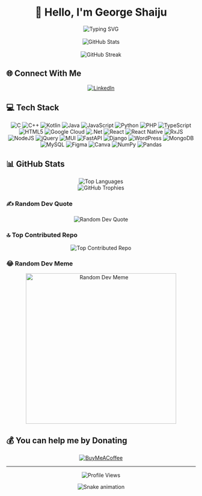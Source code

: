 # <div align="center">👋 Hello, I'm George Shaiju</div>

<div align="center">
  <img src="https://readme-typing-svg.herokuapp.com?font=Fira+Code&pause=1000&color=0FF73A&center=true&vCenter=true&width=435&lines=🚀+Developer+by+profession;🧠+AI+Enthusiast;🌍+Based+in+Bangalore;📚+Working+with+cazelabs+pvt.+ltd." alt="Typing SVG" />
</div>

<br>

<div align="center">
  <img src="https://github-readme-stats.vercel.app/api?username=GeorgeShaijuu&theme=blue-green&hide_border=false&include_all_commits=true&count_private=false" alt="GitHub Stats" />
</div>

<br>

<div align="center">
  <img src="https://github-readme-streak-stats.herokuapp.com/?user=GeorgeShaijuu&theme=blue-green&hide_border=false" alt="GitHub Streak" />
</div>

## 🌐 Connect With Me
<div align="center">
  <a href="https://linkedin.com/in/george-shaiju-47b68b207">
    <img src="https://img.shields.io/badge/LinkedIn-%230077B5.svg?logo=linkedin&logoColor=white&style=for-the-badge" alt="LinkedIn" />
  </a>
</div>

## 💻 Tech Stack
<div align="center">
  <img src="https://img.shields.io/badge/c-%2300599C.svg?style=for-the-badge&logo=c&logoColor=white" alt="C" />
  <img src="https://img.shields.io/badge/c++-%2300599C.svg?style=for-the-badge&logo=c%2B%2B&logoColor=white" alt="C++" />
  <img src="https://img.shields.io/badge/kotlin-%237F52FF.svg?style=for-the-badge&logo=kotlin&logoColor=white" alt="Kotlin" />
  <img src="https://img.shields.io/badge/java-%23ED8B00.svg?style=for-the-badge&logo=openjdk&logoColor=white" alt="Java" />
  <img src="https://img.shields.io/badge/javascript-%23323330.svg?style=for-the-badge&logo=javascript&logoColor=%23F7DF1E" alt="JavaScript" />
  <img src="https://img.shields.io/badge/python-3670A0?style=for-the-badge&logo=python&logoColor=ffdd54" alt="Python" />
  <img src="https://img.shields.io/badge/php-%23777BB4.svg?style=for-the-badge&logo=php&logoColor=white" alt="PHP" />
  <img src="https://img.shields.io/badge/typescript-%23007ACC.svg?style=for-the-badge&logo=typescript&logoColor=white" alt="TypeScript" />
  <img src="https://img.shields.io/badge/html5-%23E34F26.svg?style=for-the-badge&logo=html5&logoColor=white" alt="HTML5" />
  <img src="https://img.shields.io/badge/GoogleCloud-%234285F4.svg?style=for-the-badge&logo=google-cloud&logoColor=white" alt="Google Cloud" />
  <img src="https://img.shields.io/badge/.NET-5C2D91?style=for-the-badge&logo=.net&logoColor=white" alt=".Net" />
  <img src="https://img.shields.io/badge/react-%2320232a.svg?style=for-the-badge&logo=react&logoColor=%2361DAFB" alt="React" />
  <img src="https://img.shields.io/badge/react_native-%2320232a.svg?style=for-the-badge&logo=react&logoColor=%2361DAFB" alt="React Native" />
  <img src="https://img.shields.io/badge/rxjs-%23B7178C.svg?style=for-the-badge&logo=reactivex&logoColor=white" alt="RxJS" />
  <img src="https://img.shields.io/badge/node.js-6DA55F?style=for-the-badge&logo=node.js&logoColor=white" alt="NodeJS" />
  <img src="https://img.shields.io/badge/jquery-%230769AD.svg?style=for-the-badge&logo=jquery&logoColor=white" alt="jQuery" />
  <img src="https://img.shields.io/badge/MUI-%230081CB.svg?style=for-the-badge&logo=mui&logoColor=white" alt="MUI" />
  <img src="https://img.shields.io/badge/FastAPI-005571?style=for-the-badge&logo=fastapi" alt="FastAPI" />
  <img src="https://img.shields.io/badge/django-%23092E20.svg?style=for-the-badge&logo=django&logoColor=white" alt="Django" />
  <img src="https://img.shields.io/badge/WordPress-%23117AC9.svg?style=for-the-badge&logo=WordPress&logoColor=white" alt="WordPress" />
  <img src="https://img.shields.io/badge/MongoDB-%234ea94b.svg?style=for-the-badge&logo=mongodb&logoColor=white" alt="MongoDB" />
  <img src="https://img.shields.io/badge/mysql-%2300000f.svg?style=for-the-badge&logo=mysql&logoColor=white" alt="MySQL" />
  <img src="https://img.shields.io/badge/figma-%23F24E1E.svg?style=for-the-badge&logo=figma&logoColor=white" alt="Figma" />
  <img src="https://img.shields.io/badge/Canva-%2300C4CC.svg?style=for-the-badge&logo=Canva&logoColor=white" alt="Canva" />
  <img src="https://img.shields.io/badge/numpy-%23013243.svg?style=for-the-badge&logo=numpy&logoColor=white" alt="NumPy" />
  <img src="https://img.shields.io/badge/pandas-%23150458.svg?style=for-the-badge&logo=pandas&logoColor=white" alt="Pandas" />
</div>

## 📊 GitHub Stats
<div align="center">
  <img src="https://github-readme-stats.vercel.app/api/top-langs/?username=GeorgeShaijuu&theme=blue-green&hide_border=false&include_all_commits=true&count_private=false&layout=compact" alt="Top Languages" />
</div>

<div align="center">
  <img src="https://github-profile-trophy.vercel.app/?username=GeorgeShaijuu&theme=radical&no-frame=false&no-bg=false&margin-w=4" alt="GitHub Trophies" />
</div>

### ✍️ Random Dev Quote
<div align="center">
  <img src="https://quotes-github-readme.vercel.app/api?type=horizontal&theme=radical" alt="Random Dev Quote" />
</div>

### 🔝 Top Contributed Repo
<div align="center">
  <img src="https://github-contributor-stats.vercel.app/api?username=Joker1198&limit=5&theme=dark&combine_all_yearly_contributions=true" alt="Top Contributed Repo" />
</div>

### 😂 Random Dev Meme
<div align="center">
  <img src="https://randommeme-five.vercel.app/" style="height: 400px;" alt="Random Dev Meme" />
</div>

## 💰 You can help me by Donating
<div align="center">
  <a href="https://buymeacoffee.com/george1198">
    <img src="https://img.shields.io/badge/Buy%20Me%20a%20Coffee-ffdd00?style=for-the-badge&logo=buy-me-a-coffee&logoColor=black" alt="BuyMeACoffee" />
  </a>
</div>

---

<div align="center">
  <img src="https://komarev.com/ghpvc/?username=GeorgeShaijuu&label=Profile%20views&color=0e75b6&style=flat" alt="Profile Views" />
</div>

<div align="center">
  
  ![Snake animation](https://github.com/GeorgeShaijuu/GeorgeShaijuu/blob/output/github-contribution-grid-snake.svg)
  
</div>

